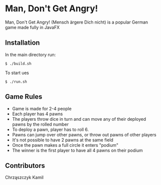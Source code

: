 # Man, Don't Get Angry!
Man, Don't Get Angry! (Mensch ärgere Dich nicht) is a popular German game made fully in JavaFX

## Installation
In the main directory run:
```
$ ./build.sh
```
To start ues
```
$ ./run.sh
```

## Game Rules
* Game is made for 2-4 people
* Each player has 4 pawns
* The players throw dice in turn and can move any of their deployed pawns by the rolled number
* To deploy a pawn, player has to roll 6.
* Pawns can jump over other pawns, or throw out pawns of other players
* It's not possible to have 2 pawns at the same field
* Once the pawn makes a full circle it enters "podium"
* The winner is the first player to have all 4 pawns on their podium

## Contributors
Chrząszczyk Kamil
